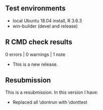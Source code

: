 ## Test environments

* local Ubuntu 18.04 install, R 3.6.3
* win-builder (devel and release)

## R CMD check results

0 errors | 0 warnings | 1 note

* This is a new release.

## Resubmission

This is a resubmission. In this version I have:

* Replaced all \dontrun with \donttest